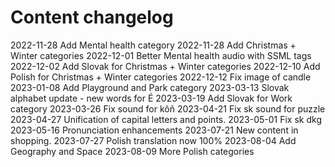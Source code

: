 # Content changelog

2022-11-28	Add Mental health category
2022-11-28	Add Christmas + Winter categories
2022-12-01  Better Mental health audio with SSML tags
2022-12-02	Add Slovak for Christmas + Winter categories
2022-12-10	Add Polish for Christmas + Winter categories
2022-12-12	Fix image of candle
2023-01-08	Add Playground and Park category
2023-03-13	Slovak alphabet update - new words for É
2023-03-19	Add Slovak for Work category
2023-03-26	Fix sound for kôň
2023-04-21	Fix sk sound for puzzle
2023-04-27  Unification of capital letters and points.
2023-05-01	Fix sk dkg
2023-05-16	Pronunciation enhancements
2023-07-21	New content in shopping.
2023-07-27	Polish translation now 100%
2023-08-04	Add Geography and Space
2023-08-09	More Polish categories
